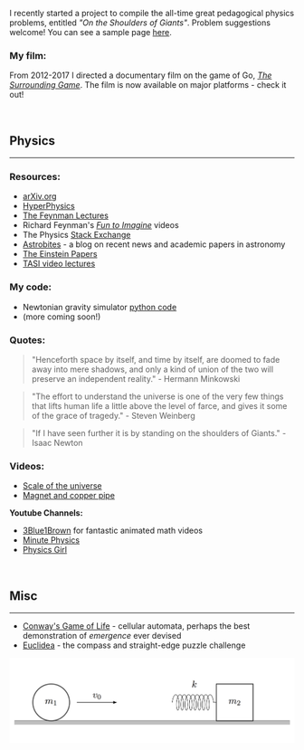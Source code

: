 I recently started a project to compile the all-time great pedagogical physics problems, entitled *"On the Shoulders of Giants"*. Problem suggestions welcome! You can see a sample page [here](https://github.com/WSLockhart/Physics/blob/master/TimelessProblems_sample.pdf).

### My film:
From 2012-2017 I directed a documentary film on the game of Go, [*The Surrounding Game*](https://www.surroundinggamemovie.com/). The film is now available on major platforms - check it out! 

<br/>

## Physics
---

### Resources:

* [arXiv.org](https://arxiv.org/)
* [HyperPhysics](http://hyperphysics.phy-astr.gsu.edu/hbase/index.html)
* [The Feynman Lectures](http://www.feynmanlectures.caltech.edu/info/)
* Richard Feynman's [*Fun to Imagine*](https://www.youtube.com/playlist?list=PLF68C9368E6723478) videos
* The Physics [Stack Exchange](https://physics.stackexchange.com/)
* [Astrobites](https://astrobites.org/) - a blog on recent news and academic papers in astronomy 
* [The Einstein Papers](https://einsteinpapers.press.princeton.edu/)
* [TASI video lectures](https://physicslearning.colorado.edu/tasi/)


### My code:

* Newtonian gravity simulator [python code](https://github.com/WSLockhart/Asteroids)
* (more coming soon!)


### Quotes:

> "Henceforth space by itself, and time by itself, are doomed to fade away into mere shadows, 
and only a kind of union of the two will preserve an independent reality."  - Hermann Minkowski

> "The effort to understand the universe is one of the very few things that lifts human life a little above the level of farce, and gives it some of the grace of tragedy." - Steven Weinberg

> "If I have seen further it is by standing on the shoulders of Giants." - Isaac Newton


### Videos:

* [Scale of the universe](https://www.youtube.com/watch?v=GoW8Tf7hTGA)
* [Magnet and copper pipe](https://www.youtube.com/watch?v=5BeFoz3Ypo4)

**Youtube Channels:**

- [3Blue1Brown](https://www.youtube.com/channel/UCYO_jab_esuFRV4b17AJtAw) for fantastic animated math videos
- [Minute Physics](https://www.youtube.com/channel/UCUHW94eEFW7hkUMVaZz4eDg)
- [Physics Girl](https://www.youtube.com/user/physicswoman)

<br/>

## Misc
---

* [Conway's Game of Life](https://playgameoflife.com/) - cellular automata, perhaps the best demonstration of *emergence* ever devised 
* [Euclidea](https://www.euclidea.xyz/) - the compass and straight-edge puzzle challenge
<!--
* This brilliant [video](https://www.youtube.com/watch?v=PUwmA3Q0_OE&ab_channel=AmericanMuseumofNaturalHistory) showing the growth of human civilization throughout history. 
* [Timelapse](https://www.youtube.com/watch?v=LLCF7vPanrY) of every nuclear weapon detonated from 1945-1998. 
-->
![footer image](https://github.com/WSLockhart/Physics/blob/master/physics_diagram.png?raw=true)


<!--
 <embed src="https://github.com/WSLockhart/Physics/blob/master/The%20Great%20Physics%20Problems.pdf?raw=true" width="600px" height="500px" />
-->
